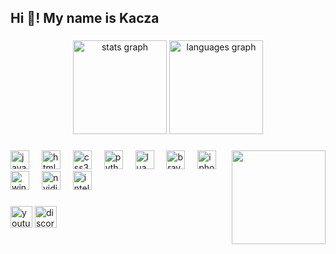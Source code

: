 <h2 align="left">Hi 👋! My name is Kacza</h2>

###

<div align="center">
  <img src="https://github-readme-stats.vercel.app/api?username=kaczza&theme=tokyonight&show_icons=true&hide_border=true&count_private=true" height="150" alt="stats graph"  />
  <img src="https://github-readme-stats.vercel.app/api/top-langs/?username=kaczza&theme=tokyonight&show_icons=true&hide_border=true&layout=compact" height="150" alt="languages graph"  />
</div>

###

<img align="right" height="150" src="https://media1.giphy.com/media/v1.Y2lkPTc5MGI3NjExczQ5Z21zZmVmcXE4MjZhdHgzODB0MDh0cHg1Z2l4eDBrNzUzcGZrNyZlcD12MV9pbnRlcm5hbF9naWZfYnlfaWQmY3Q9Zw/wsEX8uMrTRDoI/giphy.gif"  />

###

<div align="left">
  <img src="https://img.shields.io/badge/javascript-%23323330.svg?style=for-the-badge&logo=javascript&logoColor=%23F7DF1E" height="30" alt="javascript logo"  />
  <img width="12" />
  <img src="https://img.shields.io/badge/html5-%23E34F26.svg?style=for-the-badge&logo=html5&logoColor=white" height="30" alt="html5 logo"  />
  <img width="12" />
  <img src="https://img.shields.io/badge/css3-%231572B6.svg?style=for-the-badge&logo=css3&logoColor=white" height="30" alt="css3 logo"  />
  <img width="12" />
  <img src="https://img.shields.io/badge/python-3670A0?style=for-the-badge&logo=python&logoColor=ffdd54" height="30" alt="python logo"  />
  <img width="12" />
  <img src="https://img.shields.io/badge/Lua-2C2D72?style=for-the-badge&logo=lua&logoColor=white" height="30" alt="lua logo"  />
  <img width="12" />
  <img src="https://img.shields.io/badge/Brave-FB542B?style=for-the-badge&logo=Brave&logoColor=white" height="30" alt="brave logo"  />
  <img width="12" />
  <img src="https://img.shields.io/badge/Apple-%23000000.svg?style=for-the-badge&logo=apple&logoColor=white" height="30" alt="iphone logo"  />
  <img width="12" />
  <img src="https://img.shields.io/badge/Windows%2011-%230079d5.svg?style=for-the-badge&logo=Windows%2011&logoColor=white" height="30" alt="windows logo"  />
  <img width="12" />
  <img src="https://img.shields.io/badge/nVIDIA-%2376B900.svg?style=for-the-badge&logo=nVIDIA&logoColor=white" height="30" alt="nvidia logo"  />
  <img width="12" />
  <img src="https://img.shields.io/badge/intel-%230068B5%20.svg?style=for-the-badge&logo=intel&logoColor=white" height="30" alt="intel logo"  />
</div>

###

<div align="left">
  <img src="https://img.shields.io/static/v1?message=Youtube&logo=youtube&label=&color=FF0000&logoColor=white&labelColor=&style=for-the-badge" height="35" alt="youtube logo"  />
  <img src="https://img.shields.io/static/v1?message=Discord&logo=discord&label=&color=7289DA&logoColor=white&labelColor=&style=for-the-badge" height="35" alt="discord logo"  />
</div>

###

